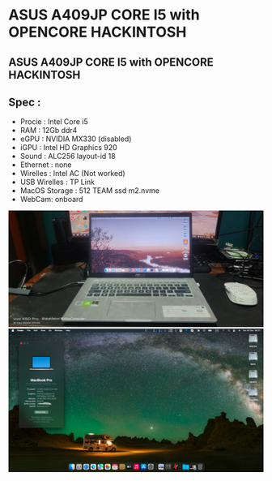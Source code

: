 # ASUS A409JP CORE I5 with OPENCORE HACKINTOSH
## ASUS A409JP CORE I5 with OPENCORE HACKINTOSH

## Spec :
- Procie : Intel Core i5
- RAM : 12Gb ddr4
- eGPU : NVIDIA MX330 (disabled)
- iGPU : Intel HD Graphics 920
- Sound : ALC256 layout-id 18
- Ethernet : none
- Wirelles : Intel AC (Not worked)
- USB Wirelles : TP Link
- MacOS Storage : 512 TEAM ssd m2.nvme
- WebCam: onboard

![Pic](https://github.com/iskakfatoni/ASUS-A409JP-CORE-I5-with-OPENCORE-HACKINTOSH/blob/main/WhatsApp%20Image%202022-12-31%20at%2007.40.50.jpeg)
![Pic](https://github.com/iskakfatoni/ASUS-A409JP-CORE-I5-with-OPENCORE-HACKINTOSH/blob/main/Screenshot%202023-12-30%20at%2008.31.07.png)

